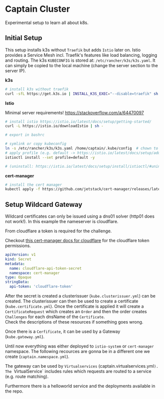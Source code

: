 # Captain Cluster

Experimental setup to learn all about k8s.

## Initial Setup

This setup installs k3s without `Traefik` but adds `Istio` later on.
Istio provides a Service Mesh incl. Traefik's features like load balancing, logging and routing.
The k3s `KUBECONFIG` is stored at: `/etc/rancher/k3s/k3s.yaml`.
It can simply be copied to the local machine (change the server section to the server IP).

**k3s**

```bash
# install k3s without traefik
curl -sfL https://get.k3s.io | INSTALL_K3S_EXEC="--disable=traefik" sh -
```

**Istio**

Minimal server requirements! https://stackoverflow.com/a/64470097

```bash
# install istio https://istio.io/latest/docs/setup/getting-started/
curl -L https://istio.io/downloadIstio | sh -

# export in bashrc

# symlink or copy kubeconfig
ln -s /etc/rancher/k3s/k3s.yaml /home/captain/.kube/config  # chown to correct user...
# apply profile (e.g. default -> https://istio.io/latest/docs/setup/additional-setup/config-profiles/)
istioctl install --set profile=default -y

# (uninstall: https://istio.io/latest/docs/setup/install/istioctl/#uninstall-istio)
```

**cert-manager**

```bash
# install the cert manager
kubectl apply -f https://github.com/jetstack/cert-manager/releases/latest/download/cert-manager.yaml
```

## Setup Wildcard Gateway

Wildcard certificates can only be issued using a dns01 solver (http01 does not work!).
In this example the nameserver is cloudflare.

From cloudflare a token is required for the challenge.

Checkout [this cert-manager docs for cloudflare](https://cert-manager.io/docs/configuration/acme/dns01/cloudflare/)
for the cloudflare token permissions.

```yaml
apiVersion: v1
kind: Secret
metadata:
  name: cloudflare-api-token-secret
  namespace: cert-manager
type: Opaque
stringData:
  api-token: 'cloudflare-token'
```

After the secret is created a clusterissuer (`kube.clusterissuer.yml`) can be created.
The clusterissuer can then be used to create a certificate (`kube.certificate.yml`).
Once the certificate is applied it will create a `CertificateRequest` which creates an `Order`
and then the order creates `Challenges` for each dnsName of the `Certificate`.  
Check the descriptions of these resources if something goes wrong.

Once there is a `Cerfificate`, it can be used by a Gateway (`kube.gateway.yml`).

Until now everything was either deployed to `istio-system` or `cert-manager` namespace.
The following recources are gonna be in a different one we create (`captain.namespace.yml`).

The gateway can be used by `Virtualservices` (captain.virtualservices.yml`).
The `VirtualService` includes rules which requests are routed to a service (e.g. route matching).

Furthermore there is a helloworld service and the deployments available in the repo.
